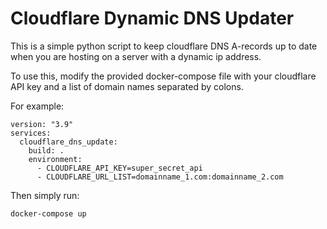# Cloudflare Dynamic DNS Updater

This is a simple python script to keep cloudflare DNS A-records up to date when you are 
hosting on a server with a dynamic ip address.

To use this, modify the provided docker-compose file with your cloudflare API key and a 
list of domain names separated by colons.

For example:


```
version: "3.9"
services:
  cloudflare_dns_update:
    build: .
    environment:
      - CLOUDFLARE_API_KEY=super_secret_api
      - CLOUDFLARE_URL_LIST=domainname_1.com:domainname_2.com
```

Then simply run: 

```
docker-compose up
```